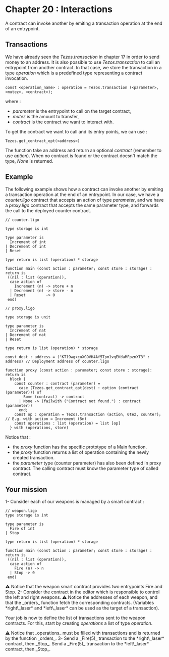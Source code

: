 # Chapter 20 : Interactions

<light />

<dialog character="alien">red alert the humans are here battle station surrender dirty humans or die we are the master of this universe and we will easily destroy you hahahaha</dialog>

A contract can invoke another by emiting a transaction operation at the end of an entrypoint.

## Transactions

We have already seen the _Tezos.transaction_ in chapter 17 in order to send money to an address. It is also possible to use _Tezos.transaction_ to call an entrypoint from another contract. In that case, we store the transaction in a type _operation_ which is a predefined type representing a contract invocation.

```
const <operation_name> : operation = Tezos.transaction (<parameter>, <mutez>, <contract>);
```

where :

- _parameter_ is the entrypoint to call on the target contract,
- _mutez_ is the amount to transfer,
- _contract_ is the contract we want to interact with.

To get the contract we want to call and its entry points, we can use :

```
Tezos.get_contract_opt(<address>)
```

The function take an address and return an optional _contract_ (remember to use _option_). When no contract is found or the contract doesn't match the type, _None_ is returned.

## Example

The following example shows how a contract can invoke another by emiting a transaction operation at the end of an entrypoint.
In our case, we have a _counter.ligo_ contract that accepts an action of type _parameter_, and we have a _proxy.ligo_ contract that accepts the same parameter type, and forwards the call to the deployed counter contract.

```
// counter.ligo

type storage is int

type parameter is
  Increment of int
| Decrement of int
| Reset

type return is list (operation) * storage

function main (const action : parameter; const store : storage) : return is
 ((nil : list (operation)),
  case action of
    Increment (n) -> store + n
  | Decrement (n) -> store - n
  | Reset         -> 0
 end)
```

```
// proxy.ligo

type storage is unit

type parameter is
  Increment of nat
| Decrement of nat
| Reset

type return is list (operation) * storage

const dest : address = ("KT19wgxcuXG9VH4Af5Tpm1vqEKdaMFpznXT3" : address) // Deployment address of counter.ligo

function proxy (const action : parameter; const store : storage): return is
  block {
    const counter : contract (parameter) =
      case (Tezos.get_contract_opt(dest) : option (contract (parameter))) of
        Some (contract) -> contract
      | None -> (failwith ("Contract not found.") : contract (parameter))
      end;
    const op : operation = Tezos.transaction (action, 0tez, counter); // E.g. with action = Increment (5n)
    const operations : list (operation) = list [op]
  } with (operations, store)
```

Notice that :

- the _proxy_ function has the specific prototype of a Main function.
- the _proxy_ function returns a list of operation containing the newly created transaction.
- the _parameter_ type (counter parameter) has also been defined in proxy contract. The calling contract must know the parameter type of called contract.

## Your mission

<!-- prettier-ignore -->1- Consider each of our weapons is managed by a smart contract  :

```
// weapon.ligo
type storage is int

type parameter is
  Fire of int
| Stop

type return is list (operation) * storage

function main (const action : parameter; const store : storage) : return is
 ((nil : list (operation)),
  case action of
    Fire (n) -> n
  | Stop -> 0
 end)
```

<!-- prettier-ignore -->⚠️ Notice that the weapon smart contract provides two entrypoints Fire and Stop.

<!-- prettier-ignore -->2- Consider the contract in the editor which is responsible to control the left and right weapons. 
<!-- prettier-ignore -->⚠️ Notice the addresses of each weapon, and that the _orders_ function fetch the corresponding contracts. (Variables *right\_laser* and *left\_laser* can be used as the target of a transaction). 
Your job is now to define the list of transactions sent to the weapon contracts. For this, start by creating _operations_ a list of type _operation_. 

<!-- prettier-ignore -->⚠️ Notice that _operations_ must be filled with transactions and is returned by the function _orders_.

<!-- prettier-ignore -->3- Send a _Fire(5)_ transaction to the *right\_laser* contract, then _Stop_. Send a _Fire(5)_ transaction to the *left\_laser* contract, then _Stop_.
